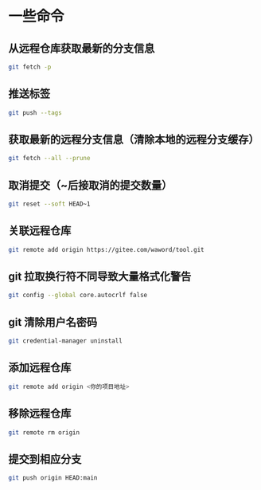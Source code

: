 # 一些命令

## 从远程仓库获取最新的分支信息

```sh
git fetch -p
```

## 推送标签

```sh
git push --tags
```

## 获取最新的远程分支信息（清除本地的远程分支缓存）

```sh
git fetch --all --prune
```

## 取消提交（~后接取消的提交数量）

```sh
git reset --soft HEAD~1
```

## 关联远程仓库

```sh
git remote add origin https://gitee.com/waword/tool.git
```

## git 拉取换行符不同导致大量格式化警告

```sh
git config --global core.autocrlf false
```

## git 清除用户名密码

```sh
git credential-manager uninstall
```

## 添加远程仓库

```sh
git remote add origin <你的项目地址>
```

## 移除远程仓库

```sh
git remote rm origin
```

## 提交到相应分支

```sh
git push origin HEAD:main
```
